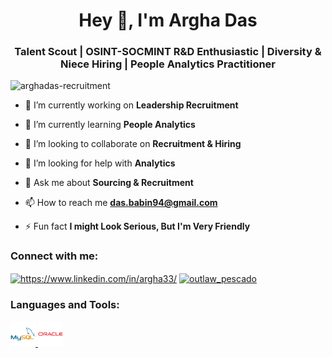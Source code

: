 <h1 align="center">Hey 👋, I'm Argha Das</h1>
<h3 align="center">Talent Scout | OSINT-SOCMINT R&D Enthusiastic | Diversity & Niece Hiring | People Analytics Practitioner</h3                                              
<p align="left"> <img src="https://komarev.com/ghpvc/?username=arghadas-recruitment&label=Profile%20views&color=0e75b6&style=flat" alt="arghadas-recruitment" /> </p>

- 🔭 I’m currently working on **Leadership Recruitment**

- 🌱 I’m currently learning **People Analytics**

- 👯 I’m looking to collaborate on **Recruitment & Hiring**

- 🤝 I’m looking for help with **Analytics**

- 💬 Ask me about **Sourcing & Recruitment**

- 📫 How to reach me **das.babin94@gmail.com**

- ⚡ Fun fact **I might Look Serious, But I'm Very Friendly**

<h3 align="left">Connect with me:</h3>
<p align="left">
<a href="https://www.linkedin.com/in/argha33/" target="blank"><img align="center" src="https://raw.githubusercontent.com/rahuldkjain/github-profile-readme-generator/master/src/images/icons/Social/linked-in-alt.svg" alt="https://www.linkedin.com/in/argha33/" height="30" width="40" /></a>
<a href="https://instagram.com/outlaw_pescado" target="blank"><img align="center" src="https://raw.githubusercontent.com/rahuldkjain/github-profile-readme-generator/master/src/images/icons/Social/instagram.svg" alt="outlaw_pescado" height="30" width="40" /></a>
</p>

<h3 align="left">Languages and Tools:</h3>
<p align="left"> <a href="https://www.mysql.com/" target="_blank" rel="noreferrer"> <img src="https://raw.githubusercontent.com/devicons/devicon/master/icons/mysql/mysql-original-wordmark.svg" alt="mysql" width="40" height="40"/> </a> <a href="https://www.oracle.com/" target="_blank" rel="noreferrer"> <img src="https://raw.githubusercontent.com/devicons/devicon/master/icons/oracle/oracle-original.svg" alt="oracle" width="40" height="40"/> </a> </p>
